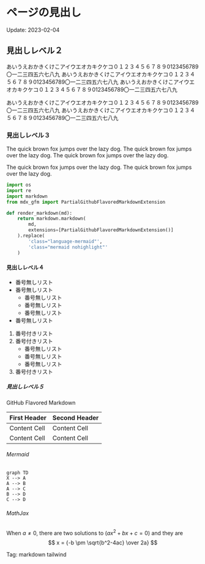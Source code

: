 # ページの見出し

Update: 2023-02-04

## 見出しレベル２

あいうえおかきくけこアイウエオカキクケコ０１２３４５６７８９0123456789〇一二三四五六七八九
あいうえおかきくけこアイウエオカキクケコ０１２３４５６７８９0123456789〇一二三四五六七八九
あいうえおかきくけこアイウエオカキクケコ０１２３４５６７８９0123456789〇一二三四五六七八九

あいうえおかきくけこアイウエオカキクケコ０１２３４５６７８９0123456789〇一二三四五六七八九
あいうえおかきくけこアイウエオカキクケコ０１２３４５６７８９0123456789〇一二三四五六七八九

### 見出しレベル３

The quick brown fox jumps over the lazy dog.
The quick brown fox jumps over the lazy dog.
The quick brown fox jumps over the lazy dog.

The quick brown fox jumps over the lazy dog.
The quick brown fox jumps over the lazy dog.

```python
import os
import re
import markdown
from mdx_gfm import PartialGithubFlavoredMarkdownExtension

def render_markdown(md):
    return markdown.markdown(
        md,
        extensions=[PartialGithubFlavoredMarkdownExtension()]
    ).replace(
        'class="language-mermaid"',
        'class="mermaid nohighlight"'
    )
```

#### 見出しレベル４

- 番号無しリスト
- 番号無しリスト
    - 番号無しリスト
    - 番号無しリスト
    - 番号無しリスト
- 番号無しリスト

1. 番号付きリスト
2. 番号付きリスト
    - 番号無しリスト
    - 番号無しリスト
    - 番号無しリスト
3. 番号付きリスト

##### 見出しレベル５

GitHub Flavored Markdown

| First Header  | Second Header |
| ------------- | ------------- |
| Content Cell  | Content Cell  |
| Content Cell  | Content Cell  |

###### Mermaid

```mermaid
graph TD
X --> A
A --> B
A --> C
B --> D
C --> D
```

###### MathJax

When $a \ne 0$, there are two solutions to $(ax^2 + bx + c = 0)$ and they are
$$ x = {-b \pm \sqrt{b^2-4ac} \over 2a} $$

Tag: markdown tailwind
